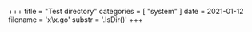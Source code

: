 +++
title = "Test directory"
categories = [ "system" ]
date = 2021-01-12
filename = 'x\x.go'
substr = '.IsDir()'
+++
